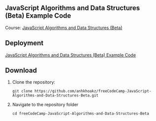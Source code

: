 ## JavaScript Algorithms and Data Structures (Beta) Example Code

Course: [JavaScript Algorithms and Data Structures (Beta)](https://www.freecodecamp.org/learn/javascript-algorithms-and-data-structures-v8/#review-dom-manipulation-by-building-a-rock-paper-scissors-game)

## Deployment

[JavaScript Algorithms and Data Structures (Beta) Example Code](https://anhkhoakz.github.io/freeCodeCamp-JavaScript-Algorithms-and-Data-Structures-Beta/)

## Download

1. Clone the repository:
    ```
    git clone https://github.com/anhkhoakz/freeCodeCamp-JavaScript-Algorithms-and-Data-Structures-Beta.git
    ```
2. Navigate to the repository folder
    ```
    cd freeCodeCamp-JavaScript-Algorithms-and-Data-Structures-Beta
    ```
